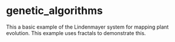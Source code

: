 # genetic_algorithms
This a basic example of the Lindenmayer system for mapping plant evolution. 
This example uses fractals to demonstrate this.
